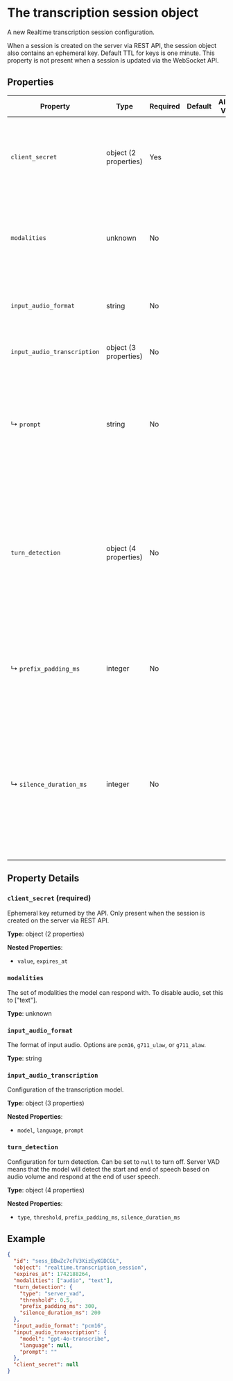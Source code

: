 # The transcription session object

A new Realtime transcription session configuration.

When a session is created on the server via REST API, the session object
also contains an ephemeral key. Default TTL for keys is one minute. This 
property is not present when a session is updated via the WebSocket API.


## Properties

| Property | Type | Required | Default | Allowed Values | Description |
| -------- | ---- | -------- | ------- | -------------- | ----------- |
| `client_secret` | object (2 properties) | Yes |  |  | Ephemeral key returned by the API. Only present when the session is <br> created on the server via REST API. <br>  |
| `modalities` | unknown | No |  |  | The set of modalities the model can respond with. To disable audio, <br> set this to ["text"]. <br>  |
| `input_audio_format` | string | No |  |  | The format of input audio. Options are `pcm16`, `g711_ulaw`, or `g711_alaw`. <br>  |
| `input_audio_transcription` | object (3 properties) | No |  |  | Configuration of the transcription model. <br>  |
|   ↳ `prompt` | string | No |  |  | An optional text to guide the model's style or continue a previous audio <br> segment. The [prompt](/docs/guides/speech-to-text#prompting) should match <br> the audio language. <br>  |
| `turn_detection` | object (4 properties) | No |  |  | Configuration for turn detection. Can be set to `null` to turn off. Server  <br> VAD means that the model will detect the start and end of speech based on  <br> audio volume and respond at the end of user speech. <br>  |
|   ↳ `prefix_padding_ms` | integer | No |  |  | Amount of audio to include before the VAD detected speech (in  <br> milliseconds). Defaults to 300ms. <br>  |
|   ↳ `silence_duration_ms` | integer | No |  |  | Duration of silence to detect speech stop (in milliseconds). Defaults  <br> to 500ms. With shorter values the model will respond more quickly,  <br> but may jump in on short pauses from the user. <br>  |

## Property Details

### `client_secret` (required)

Ephemeral key returned by the API. Only present when the session is
created on the server via REST API.


**Type**: object (2 properties)

**Nested Properties**:

* `value`, `expires_at`

### `modalities`

The set of modalities the model can respond with. To disable audio,
set this to ["text"].


**Type**: unknown

### `input_audio_format`

The format of input audio. Options are `pcm16`, `g711_ulaw`, or `g711_alaw`.


**Type**: string

### `input_audio_transcription`

Configuration of the transcription model.


**Type**: object (3 properties)

**Nested Properties**:

* `model`, `language`, `prompt`

### `turn_detection`

Configuration for turn detection. Can be set to `null` to turn off. Server 
VAD means that the model will detect the start and end of speech based on 
audio volume and respond at the end of user speech.


**Type**: object (4 properties)

**Nested Properties**:

* `type`, `threshold`, `prefix_padding_ms`, `silence_duration_ms`

## Example

```json
{
  "id": "sess_BBwZc7cFV3XizEyKGDCGL",
  "object": "realtime.transcription_session",
  "expires_at": 1742188264,
  "modalities": ["audio", "text"],
  "turn_detection": {
    "type": "server_vad",
    "threshold": 0.5,
    "prefix_padding_ms": 300,
    "silence_duration_ms": 200
  },
  "input_audio_format": "pcm16",
  "input_audio_transcription": {
    "model": "gpt-4o-transcribe",
    "language": null,
    "prompt": ""
  },
  "client_secret": null
}

```

